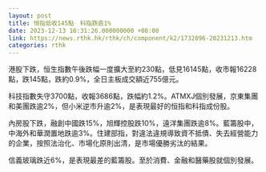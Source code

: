 ```yaml
---
layout: post
title: 恒指低收145點　科指跌逾1%
date: 2023-12-13 16:31:26.000000000 +08:00
link: https://news.rthk.hk/rthk/ch/component/k2/1732096-20231213.htm
categories: rthk
---
```


港股下跌，恒生指數午後跌幅一度擴大至約230點，低見16145點，收市報16228點，跌145點，跌約0.9%，全日主板成交額近755億元。

科技指數失守3700點，收報3686點，跌幅約1.2%。ATMXJ個別發展，京東集團和美團跌逾2%，但小米逆市升逾2%，是表現最好的恒指和科指成份股。

內房股下跌，融創中國跌15%，旭輝控股跌10%，遠洋集團跌逾8%。藍籌股中，中海外和華潤置地跌逾3%。住建部指，對違法違規導致資不抵債、失去經營能力的企業，按照法治化、市場化原則出清，是市場優勝劣汰的結果。

信義玻璃跌近6%，是表現最差的藍籌股。至於消費、金融和醫藥股就個別發展。
